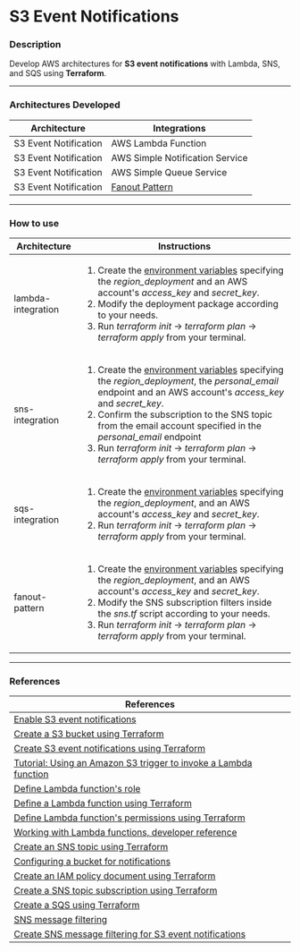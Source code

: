 # S3 Event Notifications

<h3>Description</h3>
<p>Develop AWS architectures for <strong>S3 event notifications</strong> with Lambda, SNS, and SQS using <strong>Terraform</strong>.<p>
<hr>

<h3>Architectures Developed</h3>
<table>
<thead>
  <tr>
    <th>Architecture</th>
    <th>Integrations</th>
  </tr>
</thead>
<tbody>
  <tr>
    <td>S3 Event Notification</td>
    <td>AWS Lambda Function</td>
  </tr>
  <tr>
    <td>S3 Event Notification</td>
    <td>AWS Simple Notification Service</td>
  </tr>
  <tr>
    <td>S3 Event Notification</td>
    <td>AWS Simple Queue Service</td>
  </tr>
  <tr>
    <td>S3 Event Notification</td>
    <td><a href="https://docs.aws.amazon.com/sns/latest/dg/sns-common-scenarios.html">Fanout Pattern</a></td>
  </tr>
</tbody>
</table>

<hr>
<h3>How to use</h3>
<table>
<thead>
  <tr>
    <th>Architecture</th>
    <th>Instructions</th>
  </tr>
</thead>
<tbody>
  <tr>
    <td>lambda-integration</td>
    <td>
      <ol>
        <li>
            Create the <a href="https://developer.hashicorp.com/terraform/cli/config/environment-variables">environment variables</a>
            specifying the <em>region_deployment</em> 
            and an AWS account's <em>access_key</em> and <em>secret_key</em>.
        </li>
        <li>
            Modify the deployment package according to your needs.
        </li>
        <li>
            Run <em>terraform init</em> -> <em>terraform plan</em> -> <em>terraform apply</em> from your terminal.
        </li>
      </ol>
    </td>
  </tr>
  <tr>
    <td>sns-integration</td>
    <td>
      <ol>
        <li>
            Create the <a href="https://developer.hashicorp.com/terraform/cli/config/environment-variables">environment variables</a>
            specifying the <em>region_deployment</em>, the <em>personal_email</em> endpoint
            and an AWS account's <em>access_key</em> and <em>secret_key</em>.
        </li>
        <li>
            Confirm the subscription to the SNS topic from the email account specified in the <em>personal_email</em> endpoint
        </li>
        <li>
            Run <em>terraform init</em> -> <em>terraform plan</em> -> <em>terraform apply</em> from your terminal.
        </li>
      </ol>
    </td>
  </tr>
  <tr>
    <td>sqs-integration</td>
    <td>
      <ol>
        <li>
            Create the <a href="https://developer.hashicorp.com/terraform/cli/config/environment-variables">environment variables</a>
            specifying the <em>region_deployment</em>, and an AWS account's <em>access_key</em> and <em>secret_key</em>.
        </li>
        <li>
            Run <em>terraform init</em> -> <em>terraform plan</em> -> <em>terraform apply</em> from your terminal.
        </li>
      </ol>
    </td>
  </tr>
  <tr>
    <td>fanout-pattern</td>
    <td>
      <ol>
        <li>
            Create the <a href="https://developer.hashicorp.com/terraform/cli/config/environment-variables">environment variables</a>
            specifying the <em>region_deployment</em>, and an AWS account's <em>access_key</em> and <em>secret_key</em>.
        </li>
        <li>
            Modify the SNS subscription filters inside the <em>sns.tf</em> script according to your needs.
        </li>
        <li>
            Run <em>terraform init</em> -> <em>terraform plan</em> -> <em>terraform apply</em> from your terminal.
        </li>
      </ol>
    </td>
  </tr>
</tbody>
</table>

<hr>
<h3>References</h3>
<table>
<thead>
  <tr>
    <th>References</th>
  </tr>
</thead>
<tbody>
  <tr>
    <td>
      <a href="https://docs.aws.amazon.com/AmazonS3/latest/userguide/how-to-enable-disable-notification-intro.html">Enable S3 event notifications</a>
    </td>
  </tr>
  <tr>
    <td>
      <a href="https://registry.terraform.io/providers/hashicorp/aws/latest/docs/resources/s3_bucket">Create a S3 bucket using Terraform</a>
    </td>
  </tr>
  <tr>
    <td>
      <a href="https://registry.terraform.io/providers/hashicorp/aws/latest/docs/resources/s3_bucket_notification">Create S3 event notifications using Terraform</a>
    </td>
  </tr>
  <tr>
    <td>
      <a href="https://docs.aws.amazon.com/lambda/latest/dg/with-s3-example.html">Tutorial: Using an Amazon S3 trigger to invoke a Lambda function</a>
    </td>
  </tr>
  <tr>
    <td>
      <a href="https://docs.aws.amazon.com/lambda/latest/dg/lambda-intro-execution-role.html">Define Lambda function's role</a>
    </td>
  </tr>
  <tr>
    <td>
      <a href="https://registry.terraform.io/providers/hashicorp/aws/latest/docs/resources/lambda_function">Define a Lambda function using Terraform</a>
    </td>
  </tr>
  <tr>
    <td>
      <a href="https://registry.terraform.io/providers/hashicorp/aws/latest/docs/resources/lambda_permission">Define Lambda function's permissions using Terraform</a>
    </td>
  </tr>
  <tr>
    <td>
      <a href="https://docs.aws.amazon.com/lambda/latest/dg/API_CreateFunction.html#SSS-CreateFunction-request-Runtime">Working with Lambda functions, developer reference</a>
    </td>
  </tr>
  <tr>
    <td>
      <a href="https://registry.terraform.io/providers/hashicorp/aws/latest/docs/resources/sns_topic">Create an SNS topic using Terraform</a>
    </td>
  </tr>
  <tr>
    <td>
      <a href="https://docs.aws.amazon.com/AmazonS3/latest/userguide/ways-to-add-notification-config-to-bucket.html">Configuring a bucket for notifications</a>
    </td>
  </tr>
  <tr>
    <td>
      <a href="https://developer.hashicorp.com/terraform/tutorials/aws/aws-iam-policy">Create an IAM policy document using Terraform</a>
    </td>
  </tr>
  <tr>
    <td>
      <a href="https://registry.terraform.io/providers/hashicorp/aws/latest/docs/resources/sns_topic_subscription">Create a SNS topic subscription using Terraform</a>
    </td>
  </tr>
  <tr>
    <td>
      <a href="https://registry.terraform.io/providers/hashicorp/aws/latest/docs/resources/sqs_queue">Create a SQS using Terraform</a>
    </td>
  </tr>
  <tr>
    <td>
      <a href="https://docs.aws.amazon.com/sns/latest/dg/sns-message-filtering.html">SNS message filtering</a>
    </td>
  </tr>
  <tr>
    <td>
      <a href="https://noise.getoto.net/2022/11/22/introducing-payload-based-message-filtering-for-amazon-sns/">Create SNS message filtering for S3 event notifications</a>
    </td>
  </tr>
</tbody>
</table>
